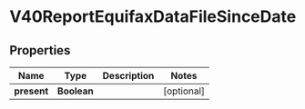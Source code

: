 

# V40ReportEquifaxDataFileSinceDate


## Properties

| Name | Type | Description | Notes |
|------------ | ------------- | ------------- | -------------|
|**present** | **Boolean** |  |  [optional] |



